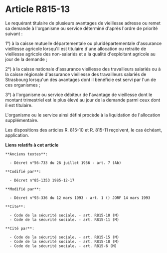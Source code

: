 # Article R815-13

Le requérant titulaire de plusieurs avantages de vieillesse adresse ou remet sa demande à l'organisme ou service déterminé
d'après l'ordre de priorité suivant : 

1°) à la caisse mutuelle départementale ou pluridépartementale d'assurance vieillesse agricole lorsqu'il est titulaire d'une
allocation ou retraite de vieillesse agricole des non-salariés et a la qualité d'exploitant agricole au jour de la demande ; 

2°) à la caisse nationale d'assurance vieillesse des travailleurs salariés ou à la caisse régionale d'assurance vieillesse
des travailleurs salariés de Strasbourg lorsqu'un des avantages dont il bénéficie est servi par l'un de ces organismes ; 

3°) à l'organisme ou service débiteur de l'avantage de vieillesse dont le montant trimestriel est le plus élevé au jour de la
demande parmi ceux dont il est titulaire. 

L'organisme ou le service ainsi défini procède à la liquidation de l'allocation supplémentaire. 

Les dispositions des articles R. 815-10 et R. 815-11 reçoivent, le cas échéant, application.

**Liens relatifs à cet article**

	**Anciens textes**:

	  - Décret n°56-733 du 26 juillet 1956 - art. 7 (Ab)

	**Codifié par**:

	  - Décret n°85-1353 1985-12-17

	**Modifié par**:

	  - Décret n°93-336 du 12 mars 1993 - art. 1 () JORF 14 mars 1993

	**Cite**:

	  - Code de la sécurité sociale. - art. R815-10 (M)
	  - Code de la sécurité sociale. - art. R815-11 (M)

	**Cité par**:

	  - Code de la sécurité sociale. - art. R815-15 (M)
	  - Code de la sécurité sociale. - art. R815-18 (M)
	  - Code de la sécurité sociale. - art. R815-6 (M)
